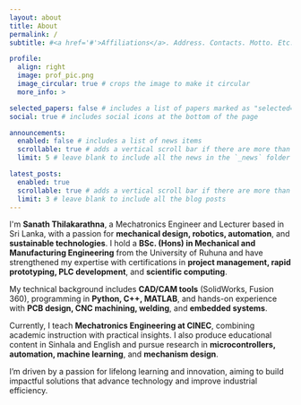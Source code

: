 ```yaml
---
layout: about
title: About
permalink: /
subtitle: #<a href='#'>Affiliations</a>. Address. Contacts. Motto. Etc.

profile:
  align: right
  image: prof_pic.png
  image_circular: true # crops the image to make it circular
  more_info: >

selected_papers: false # includes a list of papers marked as "selected={true}"
social: true # includes social icons at the bottom of the page

announcements:
  enabled: false # includes a list of news items
  scrollable: true # adds a vertical scroll bar if there are more than 3 news items
  limit: 5 # leave blank to include all the news in the `_news` folder

latest_posts:
  enabled: true
  scrollable: true # adds a vertical scroll bar if there are more than 3 new posts items
  limit: 3 # leave blank to include all the blog posts
---
```




I'm **Sanath Thilakarathna**, a Mechatronics Engineer and Lecturer based in Sri Lanka, with a passion for **mechanical design, robotics, automation**, and **sustainable technologies**. I hold a **BSc. (Hons) in Mechanical and Manufacturing Engineering** from the University of Ruhuna and have strengthened my expertise with certifications in **project management, rapid prototyping, PLC development**, and **scientific computing**.

My technical background includes **CAD/CAM tools** (SolidWorks, Fusion 360), programming in **Python, C++, MATLAB**, and hands-on experience with **PCB design, CNC machining, welding**, and **embedded systems**.

Currently, I teach **Mechatronics Engineering at CINEC**, combining academic instruction with practical insights. I also produce educational content in Sinhala and English and pursue research in **microcontrollers, automation, machine learning**, and **mechanism design**.

I’m driven by a passion for lifelong learning and innovation, aiming to build impactful solutions that advance technology and improve industrial efficiency.